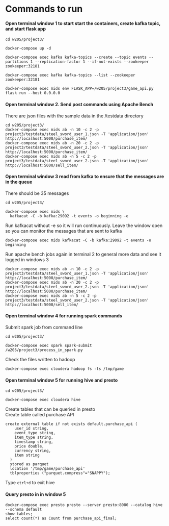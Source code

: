 

# Commands to run 

#### Open terminal window 1 to start start the containers, create kafka topic, and start flask app 
```
cd w205/project3/

docker-compose up -d

docker-compose exec kafka kafka-topics --create --topic events --partitions 1 --replication-factor 1 --if-not-exists --zookeeper zookeeper:32181

docker-compose exec kafka kafka-topics --list --zookeeper zookeeper:32181

docker-compose exec mids env FLASK_APP=/w205/project3/game_api.py flask run --host 0.0.0.0

```


#### Open terminal window 2. Send post commands using Apache Bench
There are json files with the sample data in the /testdata directory

```
cd w205/project3/
docker-compose exec mids ab -n 10 -c 2 -p project3/testdata/steel_sword_user_1.json -T 'application/json' http://localhost:5000/purchase_item/
docker-compose exec mids ab -n 20 -c 2 -p project3/testdata/steel_sword_user_2.json -T 'application/json' http://localhost:5000/purchase_item/
docker-compose exec mids ab -n 5 -c 2 -p project3/testdata/steel_sword_user_2.json -T 'application/json' http://localhost:5000/sell_item/

```

#### Open terminal window 3 read from kafka to ensure that the messages are in the queue
There should be 35 messages
```
cd w205/project3/

docker-compose exec mids \
  kafkacat -C -b kafka:29092 -t events -o beginning -e
```
Run kafkacat without -e so it will run continuously. Leave the window open so you can monitor the messages that are sent to kafka
```
docker-compose exec mids kafkacat -C -b kafka:29092 -t events -o beginning
```

Run apache bench jobs again in terminal 2 to general more data and see it logged in windows 3
```
docker-compose exec mids ab -n 10 -c 2 -p project3/testdata/steel_sword_user_1.json -T 'application/json' http://localhost:5000/purchase_item/
docker-compose exec mids ab -n 20 -c 2 -p project3/testdata/steel_sword_user_2.json -T 'application/json' http://localhost:5000/purchase_item/
docker-compose exec mids ab -n 5 -c 2 -p project3/testdata/steel_sword_user_2.json -T 'application/json' http://localhost:5000/sell_item/
```

#### Open terminal window 4 for running spark commands
Submit spark job from command line

```
cd w205/project3/

docker-compose exec spark spark-submit /w205/project3/process_in_spark.py
```
Check the files written to hadoop 

```
docker-compose exec cloudera hadoop fs -ls /tmp/game
```

#### Open terminal window 5 for running hive and presto
```
cd w205/project3/

docker-compose exec cloudera hive
```
Create tables that can be queried in presto<br>
Create table called purchase API 

```
create external table if not exists default.purchase_api (
    user_id string,
    event_type string,
    item_type string,
    timestamp string,
    price double,
    currency string,
    item string
  )
  stored as parquet 
  location '/tmp/game/purchase_api'
  tblproperties ("parquet.compress"="SNAPPY");
``` 
Type `ctrl+d` to exit hive 


#### Query presto in in window 5

```
docker-compose exec presto presto --server presto:8080 --catalog hive --schema default
show tables;
select count(*) as Count from purchase_api_final;
```
